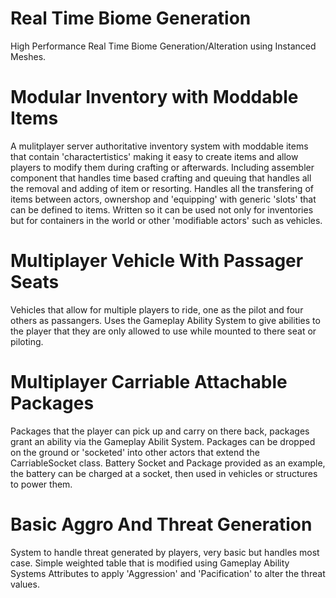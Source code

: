 # Real Time Biome Generation
High Performance Real Time Biome Generation/Alteration using Instanced Meshes.

# Modular Inventory with Moddable Items
A mulitplayer server authoritative inventory system with moddable items that contain 'charactertistics' making it easy to create items and allow players to modify them during crafting or afterwards. Including assembler component that handles time based crafting and queuing that handles all the removal and adding of item or resorting. Handles all the transfering of items between actors, ownershop and 'equipping' with generic 'slots' that can be defined to items. Written so it can be used not only for inventories but for containers in the world or other 'modifiable actors' such as vehicles.

# Multiplayer Vehicle With Passager Seats
Vehicles that allow for multiple players to ride, one as the pilot and four others as passangers.
Uses the Gameplay Ability System to give abilities to the player that they are only allowed to use while mounted to there seat or piloting.

# Multiplayer Carriable Attachable Packages
Packages that the player can pick up and carry on there back, packages grant an ability via the Gameplay Abilit System. Packages can be dropped on the ground or 'socketed' into other actors that extend the CarriableSocket class.
Battery Socket and Package provided as an example, the battery can be charged at a socket, then used in vehicles or structures to power them.

# Basic Aggro And Threat Generation
System to handle threat generated by players, very basic but handles most case. Simple weighted table that is modified using Gameplay Ability Systems Attributes to apply 'Aggression' and 'Pacification' to alter the threat values.
